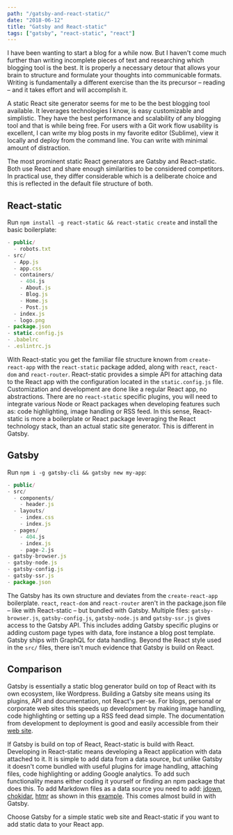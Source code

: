 ```yaml
---
path: "/gatsby-and-react-static/"
date: "2018-06-12"
title: "Gatsby and React-static"
tags: ["gatsby", "react-static", "react"]
---
```


I have been wanting to start a blog for a while now. But I haven't come much further than writing incomplete pieces of text and researching which blogging tool is the best. It is properly a necessary detour that allows your brain to structure and formulate your thoughts into communicable formats. Writing is fundamentally a different exercise than the its precursor – reading – and it takes effort and will accomplish it. 

A static React site generator seems for me to be the best blogging tool available. It leverages technologies I know, is easy customizable and simplistic. They have the best performance and scalability of any blogging tool and that is while being free. For users with a Git work flow usability is excellent, I can write my blog posts in my favorite editor (Sublime), view it locally and deploy from the command line. You can write with minimal amount of distraction.

The most prominent static React generators are Gatsby and React-static. Both use React and share enough similarities to be considered competitors. In practical use, they differ considerable which is a deliberate choice and this is reflected in the default file structure of both.

## React-static 
Run `npm install -g react-static && react-static create` and install the basic boilerplate:

```javascript
- public/
  - robots.txt
- src/
  - App.js
  - app.css
  - containers/
    - 404.js
    - About.js
    - Blog.js
    - Home.js
    - Post.js
  - index.js
  - logo.png
- package.json
- static.config.js
- .babelrc
- .eslintrc.js
```

With React-static you get the familiar file structure known from `create-react-app` with the `react-static` package added, along with `react`, `react-dom` and `react-router`. React-static provides a simple API for attaching data to the React app with the configuration located in the `static.config.js` file. Customization and development are done like a regular React app, no abstractions. There are no `react-static` specific plugins, you will need to integrate various Node or React packages when developing features such as: code highlighting, image handling or RSS feed. In this sense, React-static is more a boilerplate or React package leveraging the React technology stack, than an actual static site generator. This is different in Gatsby.

## Gatsby
Run `npm i -g gatsby-cli && gatsby new my-app`:

```javascript
- public/
- src/
  - components/
    - header.js
  - layouts/
    - index.css
    - index.js
  - pages/
    - 404.js
    - index.js
    - page-2.js
- gatsby-browser.js
- gatsby-node.js
- gatsby-config.js
- gatsby-ssr.js
- package.json
```

The Gatsby has its own structure and deviates from the `create-react-app` boilerplate. `react`, `react-dom` and `react-router` aren't in the package.json file – like with React-static – but bundled with Gatsby. Multiple files: `gatsby-browser.js`, `gatsby-config.js`, `gatsby-node.js` and `gatsby-ssr.js` gives access to the Gatsby API. This includes adding Gatsby specific plugins or adding custom page types with data, fore instance a blog post template. Gatsby ships with GraphQL for data handling. Beyond the React style used in the `src/` files, there isn't much evidence that Gatsby is build on React.

## Comparison

Gatsby is essentially a static blog generator build on top of React with its own ecosystem, like Wordpress. Building a Gatsby site means using its plugins, API and documentation, not React's per-se. For blogs, personal or corporate web sites this speeds up development by making image handling, code highlighting or setting up a RSS feed dead simple. The documentation from development to deployment is good and easily accessible from their [web site](https://www.gatsbyjs.org/).

If Gatsby is build on top of React, React-static is build with React. Developing in React-static means developing a React application with data attached to it. It is simple to add data from a data source, but unlike Gatsby it doesn't come bundled with useful plugins for image handling, attaching files, code highlighting or adding Google analytics. To add such functionality means either coding it yourself or finding an npm package that does this. To add Markdown files as a data source you need to add: [jdown](https://github.com/DanWebb/jdown), [chokidar](https://github.com/paulmillr/chokidar), [htmr](https://github.com/pveyes/htmr) as shown in this [example](https://github.com/nozzle/react-static/tree/master/examples/markdown). This comes almost build in with Gatsby.

Choose Gatsby for a simple static web site and React-static if you want to add static data to your React app.
